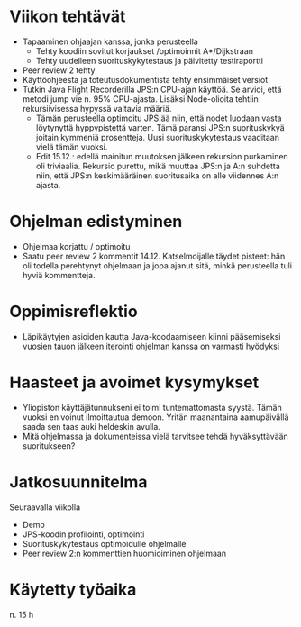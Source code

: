 # Viikon tehtävät

-   Tapaaminen ohjaajan kanssa, jonka perusteella
    -   Tehty koodiin sovitut korjaukset /optimoinnit A\*/Dijkstraan
    -   Tehty uudelleen suorituskykytestaus ja päivitetty testiraportti
-   Peer review 2 tehty
-   Käyttöohjeesta ja toteutusdokumentista tehty ensimmäiset versiot
-   Tutkin Java Flight Recorderilla JPS:n CPU-ajan käyttöä. Se arvioi, että metodi jump vie n. 95% CPU-ajasta. Lisäksi Node-olioita tehtiin rekursiivisessa hypyssä valtavia määriä.
    -   Tämän perusteella optimoitu JPS:ää niin, että nodet luodaan vasta löytynyttä hyppypistettä varten. Tämä paransi JPS:n suorituskykyä joitain kymmeniä prosentteja. Uusi suorituskykytestaus vaaditaan vielä tämän vuoksi.
    -   Edit 15.12.: edellä mainitun muutoksen jälkeen rekursion purkaminen oli triviaalia. Rekursio purettu, mikä muuttaa JPS:n ja A:n suhdetta niin, että JPS:n keskimääräinen suoritusaika on alle viidennes A:n ajasta.

# Ohjelman edistyminen

-   Ohjelmaa korjattu / optimoitu
-   Saatu peer review 2 kommentit 14.12. Katselmoijalle täydet pisteet: hän oli todella perehtynyt ohjelmaan ja jopa ajanut sitä, minkä perusteella tuli hyviä kommentteja.

# Oppimisreflektio

-   Läpikäytyjen asioiden kautta Java-koodaamiseen kiinni pääsemiseksi vuosien tauon jälkeen iterointi ohjelman kanssa on varmasti hyödyksi

# Haasteet ja avoimet kysymykset

-   Yliopiston käyttäjätunnukseni ei toimi tuntemattomasta syystä. Tämän vuoksi en voinut ilmoittautua demoon. Yritän maanantaina aamupäivällä saada sen taas auki heldeskin avulla.
-   Mitä ohjelmassa ja dokumenteissa vielä tarvitsee tehdä hyväksyttävään suoritukseen?

# Jatkosuunnitelma

Seuraavalla viikolla

-   Demo
-   JPS-koodin profilointi, optimointi
-   Suorituskykytestaus optimoidulle ohjelmalle
-   Peer review 2:n kommenttien huomioiminen ohjelmaan

# Käytetty työaika

n. 15 h
